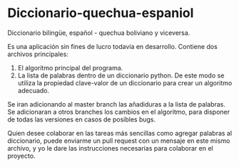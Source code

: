 # Diccionario-quechua-espaniol
Diccionario bilingüe, español - quechua boliviano y viceversa.

Es una aplicación sin fines de lucro todavía en desarrollo.
Contiene dos archivos principales:
  1. El algoritmo principal del programa.
  2. La lista de palabras dentro de un diccionario python.
De este modo se utiliza la propiedad clave-valor de un diccionario para crear un algoritmo adecuado.

Se iran adicionando al master branch las añadiduras a la lista de palabras.
Se adicionaran a otros branches los cambios en el algoritmo, para disponer de todas las versiones en casos de posibles bugs.

Quien desee colaborar en las tareas más sencillas como agregar palabras al diccionario, puede enviarme un pull request con un mensaje en este mismo archivo, y yo le dare las instrucciones necesarias para colaborar en el proyecto.
